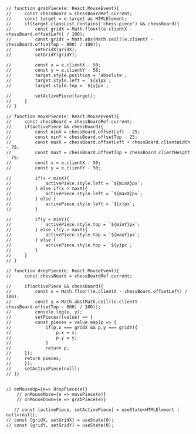 
    // function grabPiece(e: React.MouseEvent){
    //     const chessBoard = chessBoardRef.current;
    //     const target = e.target as HTMLElement;
    //     if(target.classList.contains('chess-piece') && chessBoard){
    //         const gridX = Math.floor((e.clientX - chessBoard.offsetLeft) / 100);
    //         const gridY = Math.abs(Math.ceil((e.clientY - chessBoard.offsetTop - 800) / 100));
    //         setGridX(gridX);
    //         setGridY(gridY);

    //         const x = e.clientX - 50;
    //         const y = e.clientY - 50;
    //         target.style.position = 'absolute';
    //         target.style.left = `${x}px`;
    //         target.style.top = `${y}px`;
    
    //         setActivePiece(target);
    //     }
    // }
    
    // function movePiece(e: React.MouseEvent){
    //     const chessBoard = chessBoardRef.current;
    //     if(activePiece && chessBoard){
    //         const minX = chessBoard.offsetLeft - 25;
    //         const minY = chessBoard.offsetTop - 25;
    //         const maxX = chessBoard.offsetLeft + chessBoard.clientWidth - 75;
    //         const maxY = chessBoard.offsetTop + chessBoard.clientHeight - 75;
    //         const x = e.clientX - 50;
    //         const y = e.clientY - 50;
            
    //         if(x < minX){
    //             activePiece.style.left = `${minX}px`;
    //         } else if(x > maxX){
    //             activePiece.style.left = `${maxX}px`;
    //         } else {
    //             activePiece.style.left = `${x}px`;
    //         }

    //         if(y < minY){
    //             activePiece.style.top = `${minY}px`;
    //         } else if(y > maxY){
    //             activePiece.style.top = `${maxY}px`;
    //         } else {
    //             activePiece.style.top = `${y}px`;
    //         }
    //     }
    // }

    // function dropPiece(e: React.MouseEvent){
    //     const chessBoard = chessBoardRef.current;

    //     if(activePiece && chessBoard){
    //         const x = Math.floor((e.clientX - chessBoard.offsetLeft) / 100);
    //         const y = Math.abs(Math.ceil((e.clientY - chessBoard.offsetTop - 800) / 100));
    //         console.log(x, y);
    //         setPieces((value) => {
    //         const pieces = value.map(p => {
    //             if(p.x === gridX && p.y === gridY){
    //                 p.x = x;
    //                 p.y = y;
    //             }
    //             return p;       
    //     });
    //     return pieces;
    //     });
    //     setActivePiece(null);
    // }}


    // onMouseUp={e=> dropPiece(e)} 
        // onMouseMove={e => movePiece(e)} 
        // onMouseDown={e => grabPiece(e)} 

       // const [activePiece, setActivePiece] = useState<HTMLElement | null>(null);
    // const [gridX, setGridX] = useState(0);
    // const [gridY, setGridY] = useState(0);